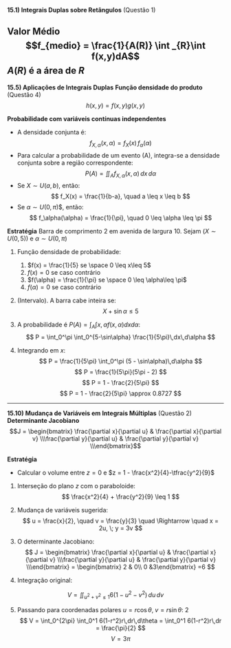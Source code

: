**15.1) Integrais Duplas sobre Retângulos** (Questão 1)

**Valor Médio**
$$f_{medio} = \frac{1}{A(R)} \int _{R}\int f(x,y)dA$$
$A(R)$ é a área de $R$
---
**15.5) Aplicações de Integrais Duplas**
**Função densidade do produto** (Questão 4)
$$h(x,y)=f(x,y)g(x,y)$$


**Probabilidade com variáveis contínuas independentes**
- A densidade conjunta é:
$$
f_{X,\alpha}(x,\alpha) = f_X(x)\,f_\alpha(\alpha)
$$
- Para calcular a probabilidade de um evento \(A\), integra-se a densidade conjunta sobre a região correspondente:
$$
P(A) = \iint_A f_{X,\alpha}(x,\alpha)\,dx\,d\alpha
$$
- Se $X \sim U(a,b)$, então:
$$
f_X(x) = \frac{1}{b-a}, \quad a \leq x \leq b
$$
- Se $\alpha \sim U(0,\pi)$$, então:
$$
f_\alpha(\alpha) = \frac{1}{\pi}, \quad 0 \leq \alpha \leq \pi
$$

**Estratégia**
Barra de comprimento $2$ em avenida de largura $10$. Sejam $(X \sim U(0,5))$ e $\alpha \sim U(0,\pi)$ 

1. Função densidade de probabilidade:
	1. $f(x) = \frac{1}{5} se \space 0 \leq x\leq 5$
	2. $f(x) = 0$ se caso contrário
	3. $f(\alpha) = \frac{1}{\pi} se \space 0 \leq \alpha\leq \pi$
	4. $f(\alpha) = 0$ se caso contrário

2. (Intervalo). A barra cabe inteira se:  
$$
X + \sin\alpha \leq 5
$$

3. A probabilidade é $P(A) = \int _{A}\int x,\alpha f(x,\alpha)dxd\alpha$:  
$$
P = \int_0^\pi \int_0^{5-\sin\alpha} \frac{1}{5\pi}\,dx\,d\alpha
$$
4. Integrando em $x$:
$$
P = \frac{1}{5\pi} \int_0^\pi (5 - \sin\alpha)\,d\alpha
$$
$$
P = \frac{1}{5\pi}(5\pi - 2)
$$
$$
P = 1 - \frac{2}{5\pi}
$$
$$
P = 1 - \frac{2}{5\pi} \approx 0.8727
$$
---
**15.10) Mudança de Variáveis em Integrais Múltiplas** (Questão 2)
**Determinante Jacobiano**
$$J = \begin{bmatrix} \frac{\partial x}{\partial u} & \frac{\partial x}{\partial v} \\\frac{\partial y}{\partial u} & \frac{\partial y}{\partial v} \\\end{bmatrix}$$

**Estratégia**
* Calcular o volume entre $z=0$ e $z = 1 - \frac{x^2}{4}-\tfrac{y^2}{9}$

1. Interseção do plano $z$ com o paraboloide:
$$
\frac{x^2}{4} + \frac{y^2}{9} \leq 1
$$

2. Mudança de variáveis sugerida:
$$
u = \frac{x}{2}, \quad v = \frac{y}{3} \quad \Rightarrow \quad x = 2u, \; y = 3v
$$

3. O determinante Jacobiano:  
$$
J = \begin{bmatrix} \frac{\partial x}{\partial u} & \frac{\partial x}{\partial v} \\\frac{\partial y}{\partial u} & \frac{\partial y}{\partial v} \\\end{bmatrix} = \begin{bmatrix} 2 & 0\\ 0 &3\end{bmatrix} =6
$$
4. Integração original:

$$
V = \iint_{u^2+v^2 \leq 1} 6(1 - u^2 - v^2)\,du\,dv
$$

5. Passando para coordenadas polares $u = r\cos\theta,\; v = r\sin\theta$:  2
$$
V = \int_0^{2\pi} \int_0^1 6(1-r^2)r\,dr\,d\theta =
\int_0^1 6(1-r^2)r\,dr = \frac{\pi}{2}
$$
$$
V = 3\pi
$$
